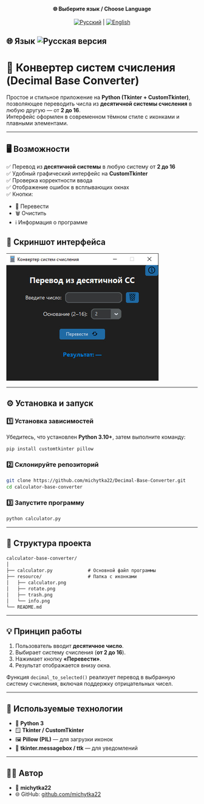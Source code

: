 
<p align="center">
  <b>🌐 Выберите язык / Choose Language</b><br><br>
  <a href="README.md"><img src="https://flagcdn.com/40x30/ru.png" alt="Русский" /></a> |
  <a href="README_EN.md"><img src="https://flagcdn.com/40x30/us.png" alt="English" /></a> 
</p>

🌐 Язык
![Русская версия](https://flagcdn.com/32x24/ru.png)
----
# 🔢 Конвертер систем счисления (Decimal Base Converter)

Простое и стильное приложение на **Python (Tkinter + CustomTkinter)**, позволяющее переводить числа из **десятичной системы счисления** в любую другую — от **2 до 16**.  
Интерфейс оформлен в современном тёмном стиле с иконками и плавными элементами.

---

## 🖥️ Возможности

✅ Перевод из **десятичной системы** в любую систему от **2 до 16**  
✅ Удобный графический интерфейс на **CustomTkinter**  
✅ Проверка корректности ввода  
✅ Отображение ошибок в всплывающих окнах  
✅ Кнопки:
- 🔁 Перевести
- 🗑 Очистить
- ℹ Информация о программе  

## 📸 Скриншот интерфейса

![Интерфейс программы](resource/screenshot.png)


---

## ⚙️ Установка и запуск

### 1️⃣ Установка зависимостей

Убедитесь, что установлен **Python 3.10+**, затем выполните команду:

```bash
pip install customtkinter pillow
```

### 2️⃣ Склонируйте репозиторий

```bash
git clone https://github.com/michytka22/Decimal-Base-Converter.git
cd calculator-base-converter
```

### 3️⃣ Запустите программу

```bash
python calculator.py
```

---

## 📁 Структура проекта

```
calculator-base-converter/
│
├── calculator.py             # Основной файл программы
├── resource/                 # Папка с иконками
│   ├── calculator.png
│   ├── rotate.png
│   ├── trash.png
│   └── info.png
└── README.md
```

---

## 💡 Принцип работы

1. Пользователь вводит **десятичное число**.
2. Выбирает систему счисления (**от 2 до 16**).
3. Нажимает кнопку **«Перевести»**.
4. Результат отображается внизу окна.

Функция `decimal_to_selected()` реализует перевод в выбранную систему счисления, включая поддержку отрицательных чисел.

---

## 🧩 Используемые технологии

* 🐍 **Python 3**
* 🪟 **Tkinter / CustomTkinter**
* 🖼 **Pillow (PIL)** — для загрузки иконок
* 💬 **tkinter.messagebox / ttk** — для уведомлений

---

## 👨‍💻 Автор

* 👤 **michytka22**
* 🌐 GitHub: [github.com/michytka22](https://github.com/michytka22)




